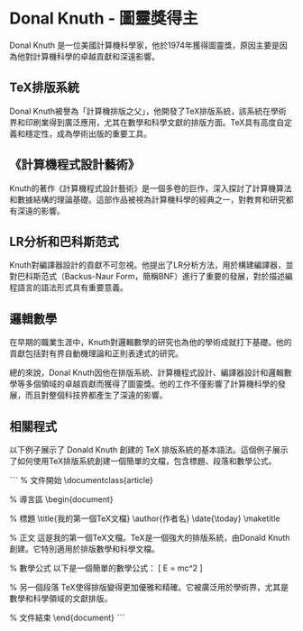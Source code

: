 # Donal Knuth - 圖靈獎得主

Donal Knuth 是一位美國計算機科學家，他於1974年獲得圖靈獎，原因主要是因為他對計算機科學的卓越貢獻和深遠影響。

## TeX排版系統

Donal Knuth被譽為「計算機排版之父」，他開發了TeX排版系統，該系統在學術界和印刷業得到廣泛應用，尤其在數學和科學文獻的排版方面。TeX具有高度自定義和穩定性，成為學術出版的重要工具。

## 《計算機程式設計藝術》

Knuth的著作《計算機程式設計藝術》是一個多卷的巨作，深入探討了計算機算法和數據結構的理論基礎。這部作品被視為計算機科學的經典之一，對教育和研究都有深遠的影響。

## LR分析和巴科斯范式

Knuth對編譯器設計的貢獻不可忽視。他提出了LR分析方法，用於構建編譯器，並對巴科斯范式（Backus-Naur Form，簡稱BNF）進行了重要的發展，對於描述編程語言的語法形式具有重要意義。

## 邏輯數學

在早期的職業生涯中，Knuth對邏輯數學的研究也為他的學術成就打下基礎。他的貢獻包括對有界自動機理論和正則表達式的研究。

總的來說，Donal Knuth因他在排版系統、計算機程式設計、編譯器設計和邏輯數學等多個領域的卓越貢獻而獲得了圖靈獎。他的工作不僅影響了計算機科學的發展，而且對整個科技界都產生了深遠的影響。

## 相關程式

以下例子展示了 Donald Knuth 創建的 TeX 排版系統的基本語法。這個例子展示了如何使用TeX排版系統創建一個簡單的文檔，包含標題、段落和數學公式。

ˋˋˋ
% 文件開始
\documentclass{article}

% 導言區
\begin{document}

% 標題
\title{我的第一個TeX文檔}
\author{作者名}
\date{\today}
\maketitle

% 正文
這是我的第一個TeX文檔。TeX是一個強大的排版系統，由Donald Knuth創建。它特別適用於排版數學和科學文檔。

% 數學公式
以下是一個簡單的數學公式：
\[ E = mc^2 \]

% 另一個段落
TeX使得排版變得更加優雅和精確。它被廣泛用於學術界，尤其是數學和科學領域的文獻排版。

% 文件結束
\end{document}
ˋˋˋ